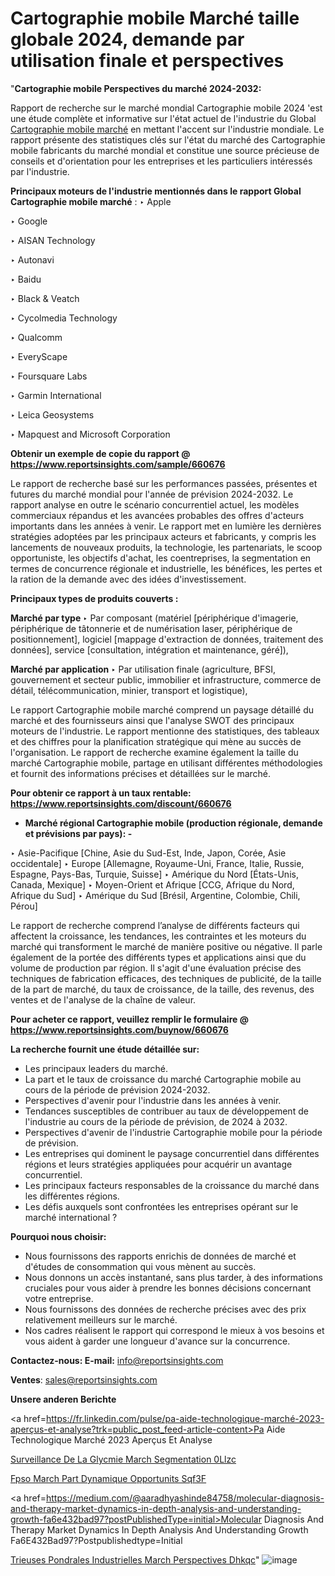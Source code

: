 # Cartographie mobile Marché taille globale 2024, demande par utilisation finale et perspectives

 "<strong>Cartographie mobile Perspectives du marché 2024-2032:</strong>

Rapport de recherche sur le marché mondial Cartographie mobile 2024 'est une étude complète et informative sur l'état actuel de l'industrie du Global <a href=https://www.reportsinsights.com/sample/660676>Cartographie mobile marché</a> en mettant l'accent sur l'industrie mondiale. Le rapport présente des statistiques clés sur l'état du marché des Cartographie mobile fabricants du marché mondial et constitue une source précieuse de conseils et d'orientation pour les entreprises et les particuliers intéressés par l'industrie.

<strong>Principaux moteurs de l'industrie mentionnés dans le rapport Global Cartographie mobile marché</strong> :
‣ Apple

‣ Google

‣ AISAN Technology

‣ Autonavi

‣ Baidu

‣ Black & Veatch

‣ Cycolmedia Technology

‣ Qualcomm

‣ EveryScape 

‣ Foursquare Labs

‣ Garmin International

‣ Leica Geosystems

‣ Mapquest and Microsoft Corporation

<strong>Obtenir un exemple de copie du rapport @ <a href=https://www.reportsinsights.com/sample/660676>https://www.reportsinsights.com/sample/660676</a></strong>

Le rapport de recherche basé sur les performances passées, présentes et futures du marché mondial pour l'année de prévision 2024-2032. Le rapport analyse en outre le scénario concurrentiel actuel, les modèles commerciaux répandus et les avancées probables des offres d'acteurs importants dans les années à venir. Le rapport met en lumière les dernières stratégies adoptées par les principaux acteurs et fabricants, y compris les lancements de nouveaux produits, la technologie, les partenariats, le scoop opportuniste, les objectifs d'achat, les coentreprises, la segmentation en termes de concurrence régionale et industrielle, les bénéfices, les pertes et la ration de la demande avec des idées d'investissement.

<strong>Principaux types de produits couverts :</strong>

<strong>Marché par type </strong>
‣ Par composant (matériel [périphérique d'imagerie, périphérique de tâtonnerie et de numérisation laser, périphérique de positionnement], logiciel [mappage d'extraction de données, traitement des données], service [consultation, intégration et maintenance, géré]),

<strong>Marché par application </strong>
‣ Par utilisation finale (agriculture, BFSI, gouvernement et secteur public, immobilier et infrastructure, commerce de détail, télécommunication, minier, transport et logistique),

Le rapport Cartographie mobile marché comprend un paysage détaillé du marché et des fournisseurs ainsi que l'analyse SWOT des principaux moteurs de l'industrie. Le rapport mentionne des statistiques, des tableaux et des chiffres pour la planification stratégique qui mène au succès de l'organisation. Le rapport de recherche examine également la taille du marché Cartographie mobile, partage en utilisant différentes méthodologies et fournit des informations précises et détaillées sur le marché.

<strong>Pour obtenir ce rapport à un taux rentable: <a href=https://www.reportsinsights.com/discount/660676>https://www.reportsinsights.com/discount/660676</a></strong>
<ul>
  <li><strong>Marché régional Cartographie mobile (production régionale, demande et prévisions par pays): -</strong></li>
</ul>
‣ Asie-Pacifique [Chine, Asie du Sud-Est, Inde, Japon, Corée, Asie occidentale]
‣ Europe [Allemagne, Royaume-Uni, France, Italie, Russie, Espagne, Pays-Bas, Turquie, Suisse]
‣ Amérique du Nord [États-Unis, Canada, Mexique]
‣ Moyen-Orient et Afrique [CCG, Afrique du Nord, Afrique du Sud]
‣ Amérique du Sud [Brésil, Argentine, Colombie, Chili, Pérou]

Le rapport de recherche comprend l’analyse de différents facteurs qui affectent la croissance, les tendances, les contraintes et les moteurs du marché qui transforment le marché de manière positive ou négative. Il parle également de la portée des différents types et applications ainsi que du volume de production par région. Il s'agit d'une évaluation précise des techniques de fabrication efficaces, des techniques de publicité, de la taille de la part de marché, du taux de croissance, de la taille, des revenus, des ventes et de l'analyse de la chaîne de valeur.

<strong>Pour acheter ce rapport, veuillez remplir le formulaire @   <a href=https://www.reportsinsights.com/buynow/660676>https://www.reportsinsights.com/buynow/660676</a></strong>

<strong>La recherche fournit une étude détaillée sur:</strong>
<ul>
  <li>Les principaux leaders du marché.</li>
  <li>La part et le taux de croissance du marché Cartographie mobile au cours de la période de prévision 2024-2032.</li>
  <li>Perspectives d'avenir pour l'industrie dans les années à venir.</li>
  <li>Tendances susceptibles de contribuer au taux de développement de l'industrie au cours de la période de prévision, de 2024 à 2032.</li>
  <li>Perspectives d'avenir de l'industrie Cartographie mobile pour la période de prévision.</li>
  <li>Les entreprises qui dominent le paysage concurrentiel dans différentes régions et leurs stratégies appliquées pour acquérir un avantage concurrentiel.</li>
  <li>Les principaux facteurs responsables de la croissance du marché dans les différentes régions.</li>
  <li>Les défis auxquels sont confrontées les entreprises opérant sur le marché international ?</li>
</ul>
<strong>Pourquoi nous choisir:</strong>
<ul>
  <li>Nous fournissons des rapports enrichis de données de marché et d'études de consommation qui vous mènent au succès.</li>
  <li>Nous donnons un accès instantané, sans plus tarder, à des informations cruciales pour vous aider à prendre les bonnes décisions concernant votre entreprise.</li>
  <li>Nous fournissons des données de recherche précises avec des prix relativement meilleurs sur le marché.</li>
  <li>Nos cadres réalisent le rapport qui correspond le mieux à vos besoins et vous aident à garder une longueur d'avance sur la concurrence.</li>
</ul>
<strong>Contactez-nous:
</strong><strong>E-mail:</strong> <a href=mailto:info@reportsinsights.com>info@reportsinsights.com</a>

<strong>Ventes</strong>: <a href=mailto:sales@reportsinsights.com>sales@reportsinsights.com</a>

<strong>Unsere anderen Berichte</strong>

<a href=https://fr.linkedin.com/pulse/pa-aide-technologique-marché-2023-aperçus-et-analyse?trk=public_post_feed-article-content>Pa Aide Technologique Marché 2023 Aperçus Et Analyse</a>

<a href=https://www.linkedin.com/pulse/surveillance-de-la-glyc%C3%A9mie-march%C3%A9-segmentation-0llzc/>Surveillance De La Glycmie March Segmentation 0Llzc</a>

<a href=https://www.linkedin.com/pulse/fpso-march%C3%A9-part-dynamique-opportunit%C3%A9s-sqf3f/>Fpso March Part Dynamique Opportunits Sqf3F</a>

<a href=https://medium.com/@aaradhyashinde84758/molecular-diagnosis-and-therapy-market-dynamics-in-depth-analysis-and-understanding-growth-fa6e432bad97?postPublishedType=initial>Molecular Diagnosis And Therapy Market Dynamics In Depth Analysis And Understanding Growth Fa6E432Bad97?Postpublishedtype=Initial</a>

<a href=https://www.linkedin.com/pulse/trieuses-pond%C3%A9rales-industrielles-march%C3%A9-perspectives-dhkqc/>Trieuses Pondrales Industrielles March Perspectives Dhkqc</a>"
![image](https://github.com/daminid12/RImarketgrowth/assets/158430485/c5e0d069-071a-435a-8a48-cf2d74958be1)
